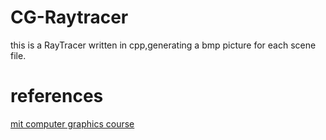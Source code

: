 # CG-Raytracer
this is a RayTracer written in cpp,generating a bmp picture for each scene file.
# references
[mit computer graphics course](https://ocw.mit.edu/courses/electrical-engineering-and-computer-science/6-837-computer-graphics-fall-2012/)
